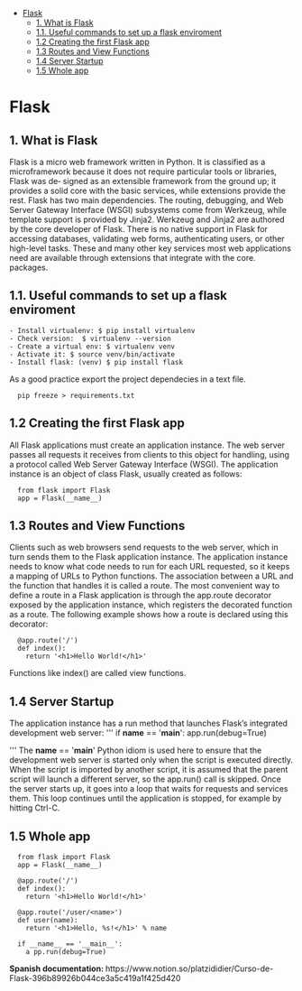 - [Flask](#flask)
  - [1. What is Flask](#1-what-is-flask)
  - [1.1. Useful commands to set up a flask enviroment](#11-useful-commands-to-set-up-a-flask-enviroment)
  - [1.2 Creating the first Flask app](#12-creating-the-first-flask-app)
  - [1.3 Routes and View Functions](#13-routes-and-view-functions)
  - [1.4 Server Startup](#14-server-startup)
  - [1.5 Whole app](#15-whole-app)
  
# Flask
## 1. What is Flask

  Flask is a micro web framework written in Python. It is classified as a microframework because it does not require particular tools or libraries, Flask was de‐
signed as an extensible framework from the ground up; it provides a solid core with the basic services, while extensions provide the rest.
  Flask has two main dependencies. The routing, debugging, and Web Server Gateway Interface (WSGI) subsystems come from Werkzeug, while template support is provided by Jinja2. Werkzeug and Jinja2 are authored by the core developer of Flask. 
  There is no native support in Flask for accessing databases, validating web forms, authenticating users, or other high-level tasks. These and many other key services most web applications need are available through extensions that integrate with the core.
packages.


## 1.1. Useful commands to set up a flask enviroment
  ```
  - Install virtualenv: $ pip install virtualenv
  - Check version:  $ virtualenv --version
  - Create a virtual env: $ virtualenv venv
  - Activate it: $ source venv/bin/activate
  - Install flask: (venv) $ pip install flask
  ```
  As a good practice export the project dependecies in a text file.
  ```
    pip freeze > requirements.txt
  ```
  ## 1.2 Creating the first Flask app
  
  All Flask applications must create an application instance. The web server passes all
requests it receives from clients to this object for handling, using a protocol called Web
Server Gateway Interface (WSGI). The application instance is an object of class Flask,
usually created as follows:
```
  from flask import Flask
  app = Flask(__name__)
```
  ## 1.3 Routes and View Functions

  Clients such as web browsers send requests to the web server, which in turn sends them to the Flask application instance. The application instance needs to know what code needs to run for each URL requested, so it keeps a mapping of URLs to Python functions. The association between a URL and the function that handles it is called a route.
  The most convenient way to define a route in a Flask application is through the app.route decorator exposed by the application instance, which registers the decorated function as a route. The following example shows how a route is declared using this decorator:
  
  ```
    @app.route('/')
    def index():
      return '<h1>Hello World!</h1>'
  ```
  Functions like index() are called view functions.
  ## 1.4 Server Startup
  The application instance has a run method that launches Flask’s integrated development web server:
  '''
    if __name__ == '__main__':
      app.run(debug=True)

  '''
  The __name__ == '__main__' Python idiom is used here to ensure that the development web server is started only when the script is executed directly. When the script is imported by another script, it is assumed that the parent script will launch a different server, so the app.run() call is skipped. Once the server starts up, it goes into a loop that waits for requests and services them. This loop continues until the application is stopped, for example by hitting Ctrl-C.
  
  ## 1.5 Whole app
  ```
    from flask import Flask
    app = Flask(__name__)
    
    @app.route('/')
    def index():
      return '<h1>Hello World!</h1>'
      
    @app.route('/user/<name>')
    def user(name):
      return '<h1>Hello, %s!</h1>' % name

    if __name__ == '__main__':
      a pp.run(debug=True)

  ```


  
<p><b>Spanish documentation: </b>https://www.notion.so/platzididier/Curso-de-Flask-396b89926b044ce3a5c419a1f425d420</p>



